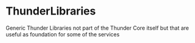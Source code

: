 # ThunderLibraries
Generic Thunder Libraries not part of the Thunder Core itself but that are useful as foundation for some of the services
